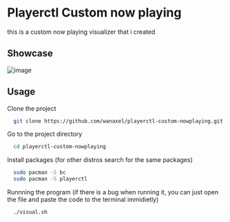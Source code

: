 
# Playerctl Custom now playing
this is a custom now playing visualizer that i created 

## Showcase 

![image](https://github.com/user-attachments/assets/b77456fd-82b4-4f28-8334-fc0641d07021)



## Usage

Clone the project

```bash
  git clone https://github.com/wanaxel/playerctl-custom-nowplaying.git
```

Go to the project directory

```bash
  cd playerctl-custom-nowplaying
```

Install packages (for other distros search for the same packages)

```bash
  sudo pacman -S bc 
  sudo pacman -S playerctl
```

Runnning the program (if there is a bug when running it, you can just open the file and paste the code to the terminal immidietly)

```bash
  ./visual.sh
```
